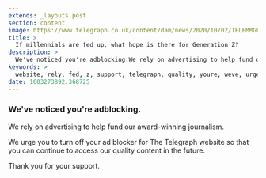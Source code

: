 ```yaml
--- 
extends: _layouts.post 
section: content 
image: https://www.telegraph.co.uk/content/dam/news/2020/10/02/TELEMMGLPICT000240982993_trans_NvBQzQNjv4BqI4i1a-7tqjMxGle8m6q3UJKaiqOTwQ_PSgDfoZ5kFlM.jpeg?impolicy=logo-overlay 
title: > 
  If millennials are fed up, what hope is there for Generation Z? 
description: > 
  We've noticed you're adblocking.We rely on advertising to help fund our award-winning journalism.We urge you to turn off your ad blocker for The Telegraph website so that you can continue to access our quality content in the future.Thank you for your support. 
keywords: > 
  website, rely, fed, z, support, telegraph, quality, youre, weve, urge, noticed, millennials, turn, hope, generation 
date: 1603273892.368725 
--- 
```

<div><h3>We've noticed you're adblocking.</h3>
<p>We rely on advertising to help fund our award-winning journalism.</p>
<p>We urge you to turn off your ad blocker for The Telegraph website so that you can continue to access our quality content in the future.</p>
<p>Thank you for your support.</p>
</div>